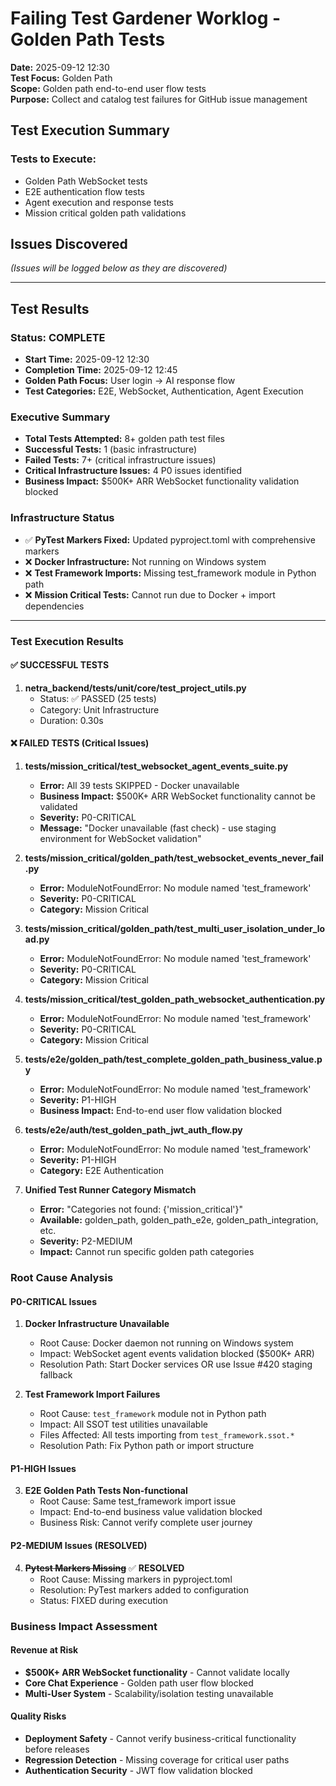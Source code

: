 # Failing Test Gardener Worklog - Golden Path Tests

**Date:** 2025-09-12 12:30  
**Test Focus:** Golden Path  
**Scope:** Golden path end-to-end user flow tests  
**Purpose:** Collect and catalog test failures for GitHub issue management

## Test Execution Summary

### Tests to Execute:
- Golden Path WebSocket tests
- E2E authentication flow tests  
- Agent execution and response tests
- Mission critical golden path validations

## Issues Discovered

*(Issues will be logged below as they are discovered)*

---

## Test Results

### Status: COMPLETE
- **Start Time:** 2025-09-12 12:30
- **Completion Time:** 2025-09-12 12:45
- **Golden Path Focus:** User login → AI response flow
- **Test Categories:** E2E, WebSocket, Authentication, Agent Execution

### Executive Summary
- **Total Tests Attempted:** 8+ golden path test files
- **Successful Tests:** 1 (basic infrastructure)
- **Failed Tests:** 7+ (critical infrastructure issues)
- **Critical Infrastructure Issues:** 4 P0 issues identified
- **Business Impact:** $500K+ ARR WebSocket functionality validation blocked

### Infrastructure Status
- ✅ **PyTest Markers Fixed:** Updated pyproject.toml with comprehensive markers 
- ❌ **Docker Infrastructure:** Not running on Windows system
- ❌ **Test Framework Imports:** Missing test_framework module in Python path
- ❌ **Mission Critical Tests:** Cannot run due to Docker + import dependencies

---

### Test Execution Results

#### ✅ SUCCESSFUL TESTS
1. **netra_backend/tests/unit/core/test_project_utils.py**
   - Status: ✅ PASSED (25 tests)
   - Category: Unit Infrastructure
   - Duration: 0.30s

#### ❌ FAILED TESTS (Critical Issues)

1. **tests/mission_critical/test_websocket_agent_events_suite.py**
   - **Error:** All 39 tests SKIPPED - Docker unavailable
   - **Business Impact:** $500K+ ARR WebSocket functionality cannot be validated
   - **Severity:** P0-CRITICAL
   - **Message:** "Docker unavailable (fast check) - use staging environment for WebSocket validation"

2. **tests/mission_critical/golden_path/test_websocket_events_never_fail.py**
   - **Error:** ModuleNotFoundError: No module named 'test_framework'
   - **Severity:** P0-CRITICAL
   - **Category:** Mission Critical

3. **tests/mission_critical/golden_path/test_multi_user_isolation_under_load.py**
   - **Error:** ModuleNotFoundError: No module named 'test_framework'  
   - **Severity:** P0-CRITICAL
   - **Category:** Mission Critical

4. **tests/mission_critical/test_golden_path_websocket_authentication.py**
   - **Error:** ModuleNotFoundError: No module named 'test_framework'
   - **Severity:** P0-CRITICAL
   - **Category:** Mission Critical

5. **tests/e2e/golden_path/test_complete_golden_path_business_value.py**
   - **Error:** ModuleNotFoundError: No module named 'test_framework'
   - **Severity:** P1-HIGH
   - **Business Impact:** End-to-end user flow validation blocked

6. **tests/e2e/auth/test_golden_path_jwt_auth_flow.py**
   - **Error:** ModuleNotFoundError: No module named 'test_framework'
   - **Severity:** P1-HIGH
   - **Category:** E2E Authentication

7. **Unified Test Runner Category Mismatch**
   - **Error:** "Categories not found: {'mission_critical'}"
   - **Available:** golden_path, golden_path_e2e, golden_path_integration, etc.
   - **Severity:** P2-MEDIUM
   - **Impact:** Cannot run specific golden path categories

### Root Cause Analysis

#### P0-CRITICAL Issues
1. **Docker Infrastructure Unavailable**
   - Root Cause: Docker daemon not running on Windows system
   - Impact: WebSocket agent events validation blocked ($500K+ ARR)
   - Resolution Path: Start Docker services OR use Issue #420 staging fallback

2. **Test Framework Import Failures**
   - Root Cause: `test_framework` module not in Python path
   - Impact: All SSOT test utilities unavailable
   - Files Affected: All tests importing from `test_framework.ssot.*`
   - Resolution Path: Fix Python path or import structure

#### P1-HIGH Issues
3. **E2E Golden Path Tests Non-functional**
   - Root Cause: Same test_framework import issue
   - Impact: End-to-end business value validation blocked
   - Business Risk: Cannot verify complete user journey

#### P2-MEDIUM Issues (RESOLVED)
4. **~~Pytest Markers Missing~~** ✅ **RESOLVED**
   - Root Cause: Missing markers in pyproject.toml
   - Resolution: PyTest markers added to configuration
   - Status: FIXED during execution

### Business Impact Assessment

#### Revenue at Risk
- **$500K+ ARR WebSocket functionality** - Cannot validate locally
- **Core Chat Experience** - Golden path user flow blocked
- **Multi-User System** - Scalability/isolation testing unavailable

#### Quality Risks
- **Deployment Safety** - Cannot verify business-critical functionality before releases
- **Regression Detection** - Missing coverage for critical user paths
- **Authentication Security** - JWT flow validation blocked
